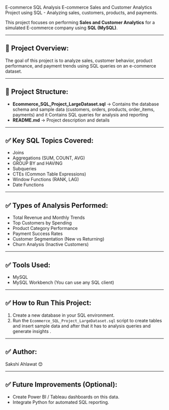 E-commerce SQL Analysis
E-commerce Sales and Customer Analytics Project using SQL - Analyzing sales, customers, products, and payments.


This project focuses on performing **Sales and Customer Analytics** for a simulated E-commerce company using **SQL (MySQL)**.

---

## 📌 Project Overview:

The goal of this project is to analyze sales, customer behavior, product performance, and payment trends using SQL queries on an e-commerce dataset.

---

## 📂 Project Structure:

- **Ecommerce_SQL_Project_LargeDataset.sql** → Contains the database schema and sample data (customers, orders, products, order_items, payments) and it Contains SQL queries for analysis and reporting
- **README.md** → Project description and details

---

## ✅ Key SQL Topics Covered:

- Joins
- Aggregations (SUM, COUNT, AVG)
- GROUP BY and HAVING
- Subqueries
- CTEs (Common Table Expressions)
- Window Functions (RANK, LAG)
- Date Functions

---

## ✅ Types of Analysis Performed:

- Total Revenue and Monthly Trends
- Top Customers by Spending
- Product Category Performance
- Payment Success Rates
- Customer Segmentation (New vs Returning)
- Churn Analysis (Inactive Customers)

---

## ✅ Tools Used:

- MySQL
- MySQL Workbench (You can use any SQL client)

---

## ✅ How to Run This Project:

1. Create a new database in your SQL environment.
2. Run the `Ecommerce_SQL_Project_LargeDataset.sql` script to create tables and insert sample data and after that it has to analysis queries and generate insights .

---

## ✅ Author:

Sakshi Ahlawat 😊

---

## ✅ Future Improvements (Optional):

- Create Power BI / Tableau dashboards on this data.
- Integrate Python for automated SQL reporting.
